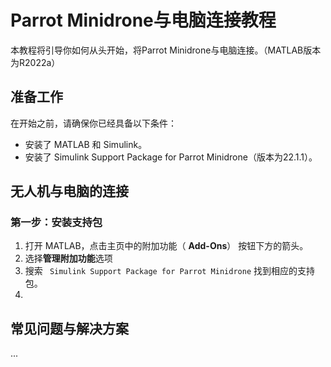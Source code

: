 # Parrot Minidrone与电脑连接教程

本教程将引导你如何从头开始，将Parrot Minidrone与电脑连接。（MATLAB版本为R2022a）

## 准备工作

在开始之前，请确保你已经具备以下条件：
- 安装了 MATLAB 和 Simulink。
- 安装了 Simulink Support Package for Parrot Minidrone（版本为22.1.1）。


## 无人机与电脑的连接

### 第一步：安装支持包
1. 打开 MATLAB，点击主页中的附加功能（ **Add-Ons**） 按钮下方的箭头。
2. 选择**管理附加功能**选项
3. 搜索 ` Simulink Support Package for Parrot Minidrone` 找到相应的支持包。
4. 

## 常见问题与解决方案

...

